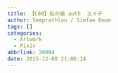 ```yaml
---
title: 【C89】私の猫 auth  エイチ
author: Semprathlon / Simfae Dean
tags: []
categories:
  - Artwork
  - Pixiv
abbrlink: 20094
date: 2015-12-08 21:06:14
---
```

<a href=" http://www.pixiv.net/member_illust.php?mode=medium&illust_id=54120375"></a>
